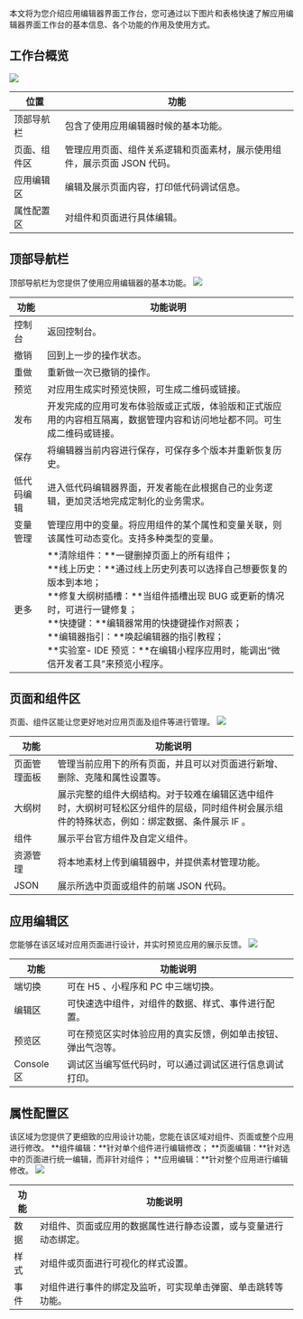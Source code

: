 本文将为您介绍应用编辑器界面工作台，您可通过以下图片和表格快速了解应用编辑器界面工作台的基本信息、各个功能的作用及使用方式。

## 工作台概览
![](https://main.qcloudimg.com/raw/ef2575b7a65472324f85ea12fa144ab0.png)

| 位置 | 功能 |
|---------|---------|
| 顶部导航栏 | 包含了使用应用编辑器时候的基本功能。|
| 页面、组件区| 管理应用页面、组件关系逻辑和页面素材，展示使用组件，展示页面 JSON 代码。 |
| 应用编辑区| 编辑及展示页面内容，打印低代码调试信息。 |
| 属性配置区| 对组件和页面进行具体编辑。|

## 顶部导航栏
顶部导航栏为您提供了使用应用编辑器的基本功能。
![](https://main.qcloudimg.com/raw/d820ac2ef96fd4b8e374cf1fd7a7d536.png)

| 功能 | 功能说明 |
|---------|---------|
| 控制台 | 返回控制台。 |
| 撤销 | 回到上一步的操作状态。 |
| 重做 | 重新做一次已撤销的操作。 |
| 预览 | 对应用生成实时预览快照，可生成二维码或链接。 |
| 发布 | 开发完成的应用可发布体验版或正式版，体验版和正式版应用的内容相互隔离，数据管理内容和访问地址都不同。可生成二维码或链接。 |
| 保存 | 将编辑器当前内容进行保存，可保存多个版本并重新恢复历史。 |
| 低代码编辑 | 进入低代码编辑器界面，开发者能在此根据自己的业务逻辑，更加灵活地完成定制化的业务需求。 |
| 变量管理 | 管理应用中的变量。将应用组件的某个属性和变量关联，则该属性可动态变化。支持多种类型的变量。 |
| 更多 |**清除组件：**一键删掉页面上的所有组件；<br>**线上历史：**通过线上历史列表可以选择自己想要恢复的版本到本地；<br>**修复大纲树插槽：**当组件插槽出现 BUG 或更新的情况时，可进行一键修复；<br>**快捷键：**编辑器常用的快捷键操作对照表；<br>**编辑器指引：**唤起编辑器的指引教程；<br>**实验室- IDE 预览：**在编辑小程序应用时，能调出“微信开发者工具”来预览小程序。 |

## 页面和组件区
页面、组件区能让您更好地对应用页面及组件等进行管理。
![](https://main.qcloudimg.com/raw/0830fba9bbbce86a2c94771cca64286c.png)

| 功能 | 功能说明 |
|---------|---------|
|页面管理面板 | 管理当前应用下的所有页面，并且可以对页面进行新增、删除、克隆和属性设置等。 |
| 大纲树 | 展示完整的组件大纲结构。对于较难在编辑区选中组件时，大纲树可轻松区分组件的层级，同时组件树会展示组件的特殊状态，例如：绑定数据、条件展示 IF 。 |
| 组件 | 展示平台官方组件及自定义组件。 |
|资源管理 | 将本地素材上传到编辑器中，并提供素材管理功能。 |
|JSON | 展示所选中页面或组件的前端 JSON 代码。 |

## 应用编辑区
您能够在该区域对应用页面进行设计，并实时预览应用的展示反馈。
![](https://main.qcloudimg.com/raw/5b26a103a964a4076ac96af63922993d.png)

| 功能 | 功能说明 |
|---------|---------|
| 端切换 | 可在 H5 、小程序和 PC 中三端切换。 |
|编辑区 | 可快速选中组件，对组件的数据、样式、事件进行配置。 |
|预览区 | 可在预览区实时体验应用的真实反馈，例如单击按钮、弹出气泡等。 |
|Console 区 | 调试区当编写低代码时，可以通过调试区进行信息调试打印。 |

## 属性配置区
该区域为您提供了更细致的应用设计功能，您能在该区域对组件、页面或整个应用进行修改。
**组件编辑：**针对单个组件进行编辑修改；
**页面编辑：**针对选中的页面进行统一编辑，而非针对组件；
**应用编辑：**针对整个应用进行编辑修改。
![](https://main.qcloudimg.com/raw/a98d3a93e3d8790ad93dbe971ebdd3d6.png)


| 功能 | 功能说明 |
|---------|---------|
| 数据 | 对组件、页面或应用的数据属性进行静态设置，或与变量进行动态绑定。 |
| 样式 | 对组件或页面进行可视化的样式设置。|
| 事件 |对组件进行事件的绑定及监听，可实现单击弹窗、单击跳转等功能。|

